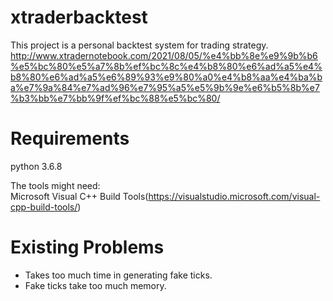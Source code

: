 # xtraderbacktest
This project is a personal backtest system for trading strategy.
http://www.xtradernotebook.com/2021/08/05/%e4%bb%8e%e9%9b%b6%e5%bc%80%e5%a7%8b%ef%bc%8c%e4%b8%80%e6%ad%a5%e4%b8%80%e6%ad%a5%e6%89%93%e9%80%a0%e4%b8%aa%e4%ba%ba%e7%9a%84%e7%ad%96%e7%95%a5%e5%9b%9e%e6%b5%8b%e7%b3%bb%e7%bb%9f%ef%bc%88%e5%bc%80/

# Requirements      
python 3.6.8

The tools might need:       
Microsoft Visual C++ Build Tools(https://visualstudio.microsoft.com/visual-cpp-build-tools/)       

# Existing Problems     
-   Takes too much time in generating fake ticks.    
-   Fake ticks take too much memory.

